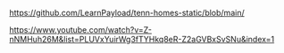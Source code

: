 
https://github.com/LearnPayload/tenn-homes-static/blob/main/


https://www.youtube.com/watch?v=Z-nNMHuh26M&list=PLUVxYuirWg3fTYHkq8eR-Z2aGVBxSvSNu&index=1